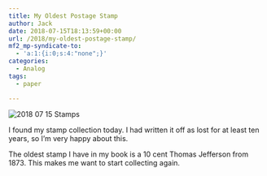 ```yaml
---
title: My Oldest Postage Stamp
author: Jack
date: 2018-07-15T18:13:59+00:00
url: /2018/my-oldest-postage-stamp/
mf2_mp-syndicate-to:
  - 'a:1:{i:0;s:4:"none";}'
categories:
  - Analog
tags:
  - paper

---
```

<img src="/img/2018/07/2018-07-15_Stamps.jpg" alt="2018 07 15 Stamps" title="2018-07-15_Stamps.jpg" border="0" />

I found my stamp collection today. I had written it off as lost for at least ten years, so I&#8217;m very happy about this.

The oldest stamp I have in my book is a 10 cent Thomas Jefferson from 1873. This makes me want to start collecting again.